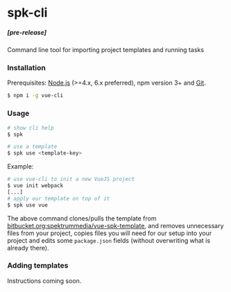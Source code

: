 # spk-cli
##### [pre-release]

Command line tool for importing project templates and running tasks

### Installation

Prerequisites: [Node.js](https://nodejs.org/en/) (>=4.x, 6.x preferred), npm version 3+ and [Git](https://git-scm.com/).

``` bash
$ npm i -g vue-cli
```

### Usage

``` bash
# show cli help
$ spk

# use a template
$ spk use <template-key>
```

Example:

``` bash
# use vue-cli to init a new VueJS project
$ vue init webpack
[...]
# apply our template on top of it
$ spk use vue
```

The above command clones/pulls the template from [bitbucket.org:spektrummedia/vue-spk-template](https://bitbucket.org/spektrummedia/vue-spk-template), and removes unnecessary files from your project, copies files you will need for our setup into your project and edits some `package.json` fields (without overwriting what is already there).

### Adding templates

Instructions coming soon.
